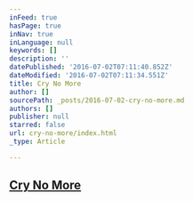 ```yaml
---
inFeed: true
hasPage: true
inNav: true
inLanguage: null
keywords: []
description: ''
datePublished: '2016-07-02T07:11:40.852Z'
dateModified: '2016-07-02T07:11:34.551Z'
title: Cry No More
author: []
sourcePath: _posts/2016-07-02-cry-no-more.md
authors: []
publisher: null
starred: false
url: cry-no-more/index.html
_type: Article

---
```

## [Cry No More][0]

[0]: https://www.reverbnation.com/steadfast/song/24398640-cry-no-more